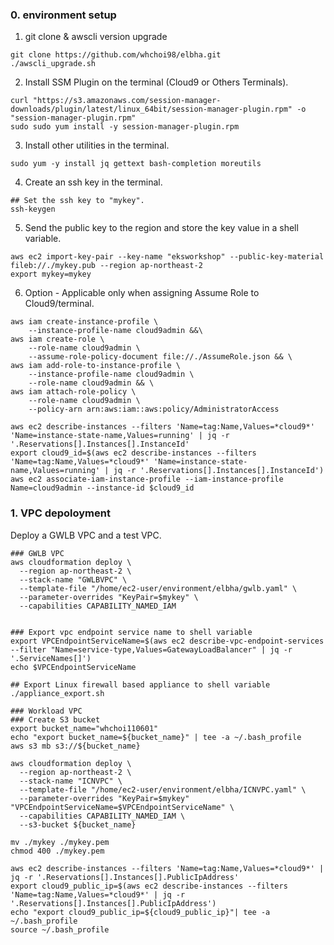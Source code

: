 ### 0. environment setup

1. git clone & awscli version upgrade

```
git clone https://github.com/whchoi98/elbha.git
./awscli_upgrade.sh

```

2. Install SSM Plugin on the terminal (Cloud9 or Others Terminals). 

```
curl "https://s3.amazonaws.com/session-manager-downloads/plugin/latest/linux_64bit/session-manager-plugin.rpm" -o "session-manager-plugin.rpm"
sudo sudo yum install -y session-manager-plugin.rpm

```

3. Install other utilities in the terminal.

```
sudo yum -y install jq gettext bash-completion moreutils

```

4. Create an ssh key in the terminal.

```
## Set the ssh key to "mykey".
ssh-keygen

```

5. Send the public key to the region and store the key value in a shell variable.

```
aws ec2 import-key-pair --key-name "eksworkshop" --public-key-material fileb://./mykey.pub --region ap-northeast-2
export mykey=mykey

```

6. Option - Applicable only when assigning Assume Role to Cloud9/terminal.

```
aws iam create-instance-profile \
    --instance-profile-name cloud9admin &&\
aws iam create-role \
    --role-name cloud9admin \
    --assume-role-policy-document file://./AssumeRole.json && \
aws iam add-role-to-instance-profile \
    --instance-profile-name cloud9admin \
    --role-name cloud9admin && \
aws iam attach-role-policy \
    --role-name cloud9admin \
    --policy-arn arn:aws:iam::aws:policy/AdministratorAccess

```

```
aws ec2 describe-instances --filters 'Name=tag:Name,Values=*cloud9*' 'Name=instance-state-name,Values=running' | jq -r '.Reservations[].Instances[].InstanceId'
export cloud9_id=$(aws ec2 describe-instances --filters 'Name=tag:Name,Values=*cloud9*' 'Name=instance-state-name,Values=running' | jq -r '.Reservations[].Instances[].InstanceId')
aws ec2 associate-iam-instance-profile --iam-instance-profile Name=cloud9admin --instance-id $cloud9_id

```

### 1. VPC depoloyment
Deploy a GWLB VPC and a test VPC.

```
### GWLB VPC
aws cloudformation deploy \
  --region ap-northeast-2 \
  --stack-name "GWLBVPC" \
  --template-file "/home/ec2-user/environment/elbha/gwlb.yaml" \
  --parameter-overrides "KeyPair=$mykey" \
  --capabilities CAPABILITY_NAMED_IAM
  
```
 
```
### Export vpc endpoint service name to shell variable
export VPCEndpointServiceName=$(aws ec2 describe-vpc-endpoint-services --filter "Name=service-type,Values=GatewayLoadBalancer" | jq -r '.ServiceNames[]')
echo $VPCEndpointServiceName

```

```
## Export Linux firewall based appliance to shell variable
./appliance_export.sh

```

```
### Workload VPC
### Create S3 bucket
export bucket_name="whchoi110601"
echo "export bucket_name=${bucket_name}" | tee -a ~/.bash_profile
aws s3 mb s3://${bucket_name}

aws cloudformation deploy \
  --region ap-northeast-2 \
  --stack-name "ICNVPC" \
  --template-file "/home/ec2-user/environment/elbha/ICNVPC.yaml" \
  --parameter-overrides "KeyPair=$mykey" "VPCEndpointServiceName=$VPCEndpointServiceName" \
  --capabilities CAPABILITY_NAMED_IAM \
  --s3-bucket ${bucket_name}

```

```
mv ./mykey ./mykey.pem
chmod 400 ./mykey.pem
```

```
aws ec2 describe-instances --filters 'Name=tag:Name,Values=*cloud9*' | jq -r '.Reservations[].Instances[].PublicIpAddress'
export cloud9_public_ip=$(aws ec2 describe-instances --filters 'Name=tag:Name,Values=*cloud9*' | jq -r '.Reservations[].Instances[].PublicIpAddress')
echo "export cloud9_public_ip=${cloud9_public_ip}"| tee -a ~/.bash_profile
source ~/.bash_profile

```



